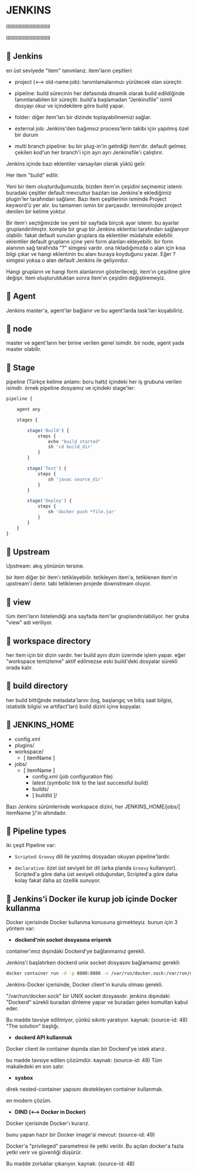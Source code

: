 # JENKINS

IIIIIIIIIIIIIIIIIIIIIIIIIIIIIIII

IIIIIIIIIIIIIIIIIIIIIIIIIIIIIIII

## 📌 Jenkins

en üst seviyede "item" tanımlarız. item'ların çeşitleri:

- project (⟷ old-name:job): tanımlamalarımızı yürütecek olan süreçtir.

- pipeline: build sürecinin her defasında dinamik olarak build edildiğinde tanımlanabilen bir süreçtir. build'a başlamadan "Jenkinsfile" isimli dosyayı okur ve içindekilere göre build yapar.

- folder: diğer item'ları bir dizinde toplayabilmemizi sağlar.

- external job: Jenkins'den bağımsız process'lerin takibi için yapılmış özel bir durum

- multi branch pipeline: bu bir plug-in'in getirdiği item'dır. default gelmez. çekilen kod'un her branch'i için ayrı ayrı Jenkinsfile'ı çalıştırır.

Jenkins içinde bazı eklentiler varsayılan olarak yüklü gelir.

Her item "build" edilir.

Yeni bir item oluşturduğumuzda; bizden item'ın çeşidini seçmemiz istenir. buradaki çeşitler default mevcuttur bazıları ise Jenkins'e eklediğimiz plugin'ler tarafından sağlanır. Bazı item çeşitlerinin isminde Project keyword'ü yer alır. bu tamamen ismin bir parçasıdır. terminolojide project denilen bir kelime yoktur.

Bir item'ı seçtiğimizde ise yeni bir sayfada birçok ayar istenir. bu ayarlar gruplandırılmıştır. komple bir grup bir Jenkins eklentisi tarafından sağlanıyor olabilir. fakat default sunulan gruplara da eklentiler müdahale edebilir. eklentiler default grupların içine yeni form alanları ekleyebilir. bir form alanının sağ tarafında "?" simgesi vardır. ona tıkladığımızda o alan için kısa bilgi çıkar ve hangi eklentinin bu alanı buraya koyduğunu yazar. Eğer ? simgesi yoksa o alan default Jenkins ile geliyordur.

Hangi grupların ve hangi form alanlarının gösterileceği, item'ın çeşidine göre değişir. item oluşturulduktan sonra item'ın çeşidini değiştiremeyiz.

## 📌 Agent

Jenkins master'a, agent'lar bağlanır ve bu agent'larda task'ları koşabiliriz.

## 📌 node

master ve agent'ların her birine verilen genel isimdir. bir node, agent yada master olabilir.

## 📌 Stage

pipeline (Türkçe kelime anlamı: boru hattı) içindeki her iş grubuna verilen isimdir. örnek pipeline dosyamız ve içindeki stage'ler:

```js
pipeline {

    agent any

    stages {

        stage('Build') {
            steps {
                echo "build started"
                sh 'cd build_dir'
            }
        }

        stage('Test') {
            steps {
                sh 'javac source_dir'
            }
        }

        stage('Deploy') {
            steps {
                sh 'docker push *file.jar'
            }
        }
    }
}
```

## 📌 Upstream

Upstream: akış yönünün tersine.

bir item diğer bir item'ı tetikleyebilir. tetikleyen item'a, tetiklenen item'ın upstream'i denir. tabi tetiklenen projede downstream oluyor.

## 📌 view

tüm item'ların listelendiği ana sayfada item'lar gruplandırılabiliyor. her gruba "view" adı veriliyor.

## 📌 workspace directory

her item için bir dizin vardır. her build aynı dizin üzerinde işlem yapar. eğer "workspace temizleme" aktif edilmezse eski build'deki dosyalar sürekli orada kalır.

## 📌 build directory

her build bittiğinde metadata'larını (log, başlangıç ve bitiş saat bilgisi, istatistik bilgisi ve artifact'ları) build dizini içine kopyalar.

## 📌 JENKINS_HOME

- config.xml
- plugins/
- workspace/
  - [ itemName ]
- jobs/
  - [ itemName ]
    - config.xml   (job configuration file)
    - latest       (symbolic link to the last successful build)
    - builds/
    - [ buildId ]/

Bazı Jenkins sürümlerinde workspace dizini, her JENKINS_HOME/jobs/[ itemName ]/'in altındadır.

## 📌 Pipeline types

iki çeşit Pipeline var:

- `Scripted`: `Groovy` dili ile yazılmış dosyadan okuyan pipeline'lardır.

- `declarative`: özel üst seviyeli bir dil (arka planda `Groovy` kullanıyor). Scripted'a göre daha üst seviyeli olduğundan, Scripted'a göre daha kolay fakat daha az özellik sunuyor.

## 📌 Jenkins'i Docker ile kurup job içinde Docker kullanma

Docker içerisinde Docker kullanma konusuna girmekteyiz. bunun için 3 yöntem var:

- __dockerd'nin socket dosyasına erişerek__

container'ımız dışındaki Dockerd'ye bağlanmamız gerekli.

Jenkins'i başlatırken dockerd unix socket dosyasını bağlamamız gerekli:

```sh
docker container run -d -p 8080:8080 -v /var/run/docker.sock:/var/run/docker.sock jenkins-docker
```

Jenkins-Docker içerisinde, Docker client'ın kurulu olması gerekli.

"/var/run/docker.sock" bir UNIX socket dosyasıdır. jenkins dışındaki "Dockerd" sürekli buradan dinleme yapar ve buradan gelen komutları kabul eder.

Bu madde tavsiye edilmiyor, çünkü sıkıntı yaratıyor. kaynak: (source-id: 48) "The solution" başlığı.

- __dockerd API kullanmak__

Docker client ile container dışında olan bir Dockerd'ye istek atarız.

bu madde tavsiye edilen çözümdür. kaynak: (source-id: 48) Tüm makaledeki en son satır.

- __sysbox__

direk nested-container yapısını destekleyen container kullanmak.

en modern çözüm.

- __DIND (⟷ Docker in Docker)__

Docker içerisinde Docker'ı kurarız.

bunu yapan hazır bir Docker image'si mevcut: (source-id: 49)

Docker'a "privileged" parametresi ile yetki verilir. Bu açılan docker'a fazla yetki verir ve güvenliği düşürür.

Bu madde zorluklar çıkarıyor. kaynak: (source-id: 48)
